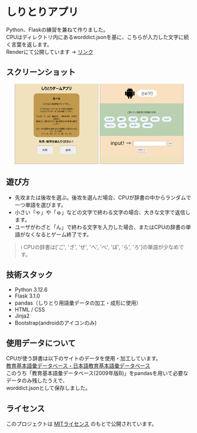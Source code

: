# しりとりアプリ
Python、Flaskの練習を兼ねて作りました。  
CPUはディレクトリ内にあるworddict.jsonを基に、こちらが入力した文字に続く言葉を返します。  
Renderにて公開しています → [リンク](https://shiritori-app.onrender.com/)

## スクリーンショット
<p align="center">
  <img src="static/img/ss_1.png" width="45%" />
  <img src="static/img/ss_2.png" width="45%" />
</p>

## 遊び方
- 先攻または後攻を選ぶ。後攻を選んだ場合、CPUが辞書の中からランダムで一つ単語を選びます。  
- 小さい「ゃ」や「ゅ」などの文字で終わる文字の場合、大きな文字で返信します。  
- ユーザがわざと「ん」で終わる文字を入力した場合、またはCPUの辞書の単語がなくなるとゲーム終了です。  
> ℹ️ CPUの辞書は['ご', 'ざ', 'ぜ', 'へ', 'べ', 'ぽ', 'ら', 'ろ']の単語が少なめです。

## 技術スタック
- Python 3.12.6
- Flask 3.1.0
- pandas（しりとり用語彙データの加工・成形に使用）
- HTML / CSS
- Jinja2
- Bootstrap(androidのアイコンのみ)

## 使用データについて
CPUが使う辞書は以下のサイトのデータを使用・加工しています。  
[教育基本語彙データベース・日本語教育基本語彙データベース](https://mmsrv.ninjal.ac.jp/brfvep/)  
このうち「教育基本語彙データベース(2009年版B)」をpandasを用いて必要なデータのみ残したうえで、  
worddict.jsonとして保存しました。

## ライセンス
このプロジェクトは [MITライセンス](LICENSE) のもとで公開されています。